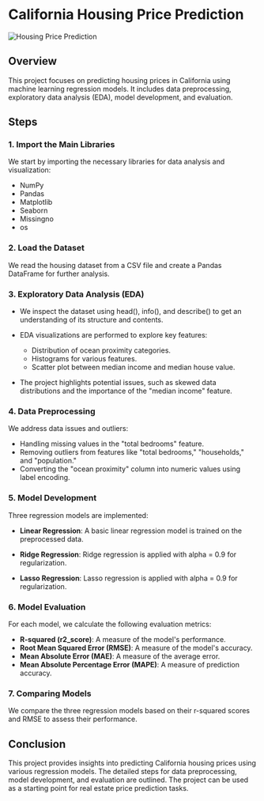 # California Housing Price Prediction

![Housing Price Prediction](https://miro.medium.com/v2/resize:fit:1200/0*NCO1DF14J42HEQWR.jpg)

## Overview

This project focuses on predicting housing prices in California using machine learning regression models. It includes data preprocessing, exploratory data analysis (EDA), model development, and evaluation.

## Steps

### 1. Import the Main Libraries

We start by importing the necessary libraries for data analysis and visualization:

- NumPy
- Pandas
- Matplotlib
- Seaborn
- Missingno
- os

### 2. Load the Dataset

We read the housing dataset from a CSV file and create a Pandas DataFrame for further analysis.

### 3. Exploratory Data Analysis (EDA)

- We inspect the dataset using head(), info(), and describe() to get an understanding of its structure and contents.

- EDA visualizations are performed to explore key features:
  - Distribution of ocean proximity categories.
  - Histograms for various features.
  - Scatter plot between median income and median house value.

- The project highlights potential issues, such as skewed data distributions and the importance of the "median income" feature.

### 4. Data Preprocessing

We address data issues and outliers:

- Handling missing values in the "total bedrooms" feature.
- Removing outliers from features like "total bedrooms," "households," and "population."
- Converting the "ocean proximity" column into numeric values using label encoding.

### 5. Model Development

Three regression models are implemented:

- **Linear Regression**: A basic linear regression model is trained on the preprocessed data.

- **Ridge Regression**: Ridge regression is applied with alpha = 0.9 for regularization.

- **Lasso Regression**: Lasso regression is applied with alpha = 0.9 for regularization.

### 6. Model Evaluation

For each model, we calculate the following evaluation metrics:

- **R-squared (r2_score)**: A measure of the model's performance.
- **Root Mean Squared Error (RMSE)**: A measure of the model's accuracy.
- **Mean Absolute Error (MAE)**: A measure of the average error.
- **Mean Absolute Percentage Error (MAPE)**: A measure of prediction accuracy.

### 7. Comparing Models

We compare the three regression models based on their r-squared scores and RMSE to assess their performance.

## Conclusion

This project provides insights into predicting California housing prices using various regression models. The detailed steps for data preprocessing, model development, and evaluation are outlined. The project can be used as a starting point for real estate price prediction tasks.
